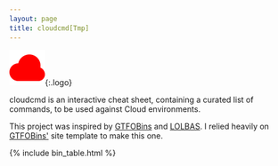 ```yaml
---
layout: page
title: cloudcmd[Tmp]
---
```


![logo](/assets/cloud-7-64.png){:.logo}

cloudcmd is an interactive cheat sheet, containing a curated list of commands, to be used against Cloud environments.  

This project was inspired by [GTFOBins][GTFOBins] and [LOLBAS][LOLBAS]. I relied heavily on [GTFOBins'][GTFOBins] site template to make this one.


[items]: /items/
[filters]: /filters/
[GTFOBins]: https://gtfobins.github.io/
[LOLBAS]: https://lolbas-project.github.io/

{% include bin_table.html %}
